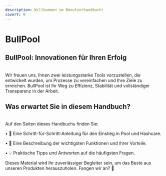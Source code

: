 ```yaml
---
description: Willkommen im Benutzerhandbuch!
coverY: 0
---
```


# BullPool

## BullPool: Innovationen für Ihren Erfolg

\
Wir freuen uns, Ihnen zwei leistungsstarke Tools vorzustellen, die entwickelt wurden, um Prozesse zu vereinfachen und Ihre Ziele zu erreichen. BullPool ist Ihr Weg zu Effizienz, Stabilität und vollständiger Transparenz in der Arbeit.

## Was erwartet Sie in diesem Handbuch?

\
Auf den Seiten dieses Handbuchs finden Sie:

• 🔧 Eine Schritt-für-Schritt-Anleitung für den Einstieg in Pool und Hashcare.

• 🌟 Eine Beschreibung der wichtigsten Funktionen und ihrer Vorteile.

• 💡 Praktische Tipps und Antworten auf die häufigsten Fragen.

Dieses Material wird Ihr zuverlässiger Begleiter sein, um das Beste aus unseren Produkten herauszuholen. Fangen wir an? 🚀
